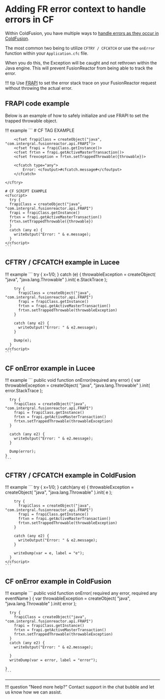 # Adding FR error context to handle errors in CF

Within ColdFusion, you have multiple ways to [handle errors as they occur in ColdFusion](https://helpx.adobe.com/coldfusion/developing-applications/developing-cfml-applications/handling-errors/about-error-handling-in-coldfusion.html).

The most common two being to utilize ```CFTRY / CFCATCH``` or use the ```onError``` function within your ```Application.cfc``` file.

When you do this, the Exception will be caught and not rethrown within the Java engine. This will prevent FusionReactor from being able to track the error.

!!! tip
    Use [FRAPI](/FRAPI/FRAPI/) to set the error stack trace on your FusionReactor request without throwing the actual error.

## FRAPI code example


Below is an example of how to safely initialize and use FRAPI to set the trapped throwable object.

!!! example 
    ```
    # CF TAG EXAMPLE
    <cftry>

        <cfset frapiClass = createObject("java", "com.intergral.fusionreactor.api.FRAPI")>
        <cfset frapi = frapiClass.getInstance()>
        <cfset frtxn = frapi.getActiveMasterTransaction()>
        <cfset frexception = frtxn.setTrappedThrowable({throwable})>
        
        <cfcatch type="any">
            Error: <cfoutput>#cfcatch.message#</cfoutput>
        </cfcatch>
        
    </cftry>

    # CF SCRIPT EXAMPLE
    <cfscript>
      try {
      frapiClass = createObject("java", "com.intergral.fusionreactor.api.FRAPI")
      frapi = frapiClass.getInstance()
      frtxn = frapi.getActiveMasterTransaction()
      frtxn.setTrappedThrowable({throwable})
      }
      catch (any e) {
        writeOutput("Error: " & e.message);
      }
    </cfscript>
    ```

## CFTRY / CFCATCH example in Lucee

!!! example
    ```
    <cfscript>
      try {
        x=1/0;
      }
      catch (e) {
        throwableException = createObject( "java", "java.lang.Throwable" ).init( e.StackTrace );

        try {
          frapiClass = createObject("java", "com.intergral.fusionreactor.api.FRAPI")
          frapi = frapiClass.getInstance()
          frtxn = frapi.getActiveMasterTransaction()
          frtxn.setTrappedThrowable(throwableException)
        }

        catch (any e2) {
          writeOutput("Error: " & e2.message);
        }

        Dump(e);
      }
    </cfscript>
    ```

## CF onError example in Lucee

!!! example
    ```
    public void function onError(required any error) {
      var throwableException = createObject( "java", "java.lang.Throwable" ).init( error.StackTrace );

      try {
        frapiClass = createObject("java", "com.intergral.fusionreactor.api.FRAPI")
        frapi = frapiClass.getInstance()
        frtxn = frapi.getActiveMasterTransaction()
        frtxn.setTrappedThrowable(throwableException)
      }
      
      catch (any e2) {
        writeOutput("Error: " & e2.message);
      }
      
      Dump(error);
    }
    ```
## CFTRY / CFCATCH example in ColdFusion

!!! example
    ```
    <cfscript>
      try {
        x=1/0;
      }
      catch(any e) {
        throwableException = createObject( "java", "java.lang.Throwable" ).init( e );

        try {
          frapiClass = createObject("java", "com.intergral.fusionreactor.api.FRAPI")
          frapi = frapiClass.getInstance()
          frtxn = frapi.getActiveMasterTransaction()
          frtxn.setTrappedThrowable(throwableException)
        }

        catch (any e2) {
          writeOutput("Error: " & e2.message);
        }

        writeDump(var = e, label = "e");
      }
    </cfscript>
    ```

## CF onError example in ColdFusion

!!! example
    ```
    public void function onError(
      required any error,
      required any eventName
      )
      {
      var throwableException = createObject( "java", "java.lang.Throwable" ).init( error );

      try {
        frapiClass = createObject("java", "com.intergral.fusionreactor.api.FRAPI")
        frapi = frapiClass.getInstance()
        frtxn = frapi.getActiveMasterTransaction()
        frtxn.setTrappedThrowable(throwableException)
      }
      catch (any e2) {
        writeOutput("Error: " & e2.message);

      }
      writeDump(var = error, label = "error");

    }
    ```

___

!!! question "Need more help?"
    Contact support in the chat bubble and let us know how we can assist. 